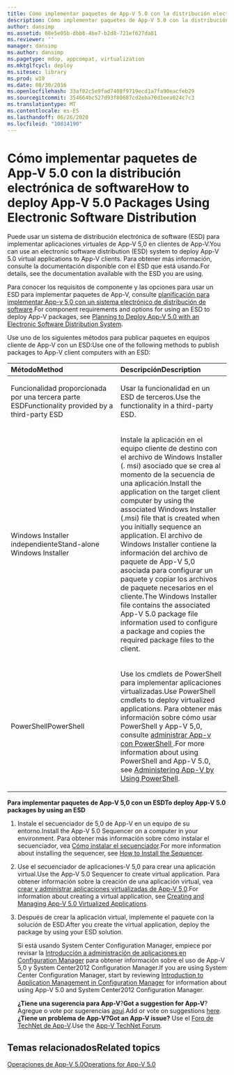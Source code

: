 ```yaml
---
title: Cómo implementar paquetes de App-V 5.0 con la distribución electrónica de software
description: Cómo implementar paquetes de App-V 5.0 con la distribución electrónica de software
author: dansimp
ms.assetid: 08e5e05b-dbb8-4be7-b2d8-721ef627da81
ms.reviewer: ''
manager: dansimp
ms.author: dansimp
ms.pagetype: mdop, appcompat, virtualization
ms.mktglfcycl: deploy
ms.sitesec: library
ms.prod: w10
ms.date: 08/30/2016
ms.openlocfilehash: 33af02c5e9fad7408f9719ecd1a7fa90eacfeb29
ms.sourcegitcommit: 354664bc527d93f80687cd2eba70d1eea024c7c3
ms.translationtype: MT
ms.contentlocale: es-ES
ms.lasthandoff: 06/26/2020
ms.locfileid: "10814190"
---
```

# <span data-ttu-id="27373-103">Cómo implementar paquetes de App-V 5.0 con la distribución electrónica de software</span><span class="sxs-lookup"><span data-stu-id="27373-103">How to deploy App-V 5.0 Packages Using Electronic Software Distribution</span></span>


<span data-ttu-id="27373-104">Puede usar un sistema de distribución electrónica de software (ESD) para implementar aplicaciones virtuales de App-V 5,0 en clientes de App-V.</span><span class="sxs-lookup"><span data-stu-id="27373-104">You can use an electronic software distribution (ESD) system to deploy App-V 5.0 virtual applications to App-V clients.</span></span> <span data-ttu-id="27373-105">Para obtener más información, consulte la documentación disponible con el ESD que está usando.</span><span class="sxs-lookup"><span data-stu-id="27373-105">For details, see the documentation available with the ESD you are using.</span></span>

<span data-ttu-id="27373-106">Para conocer los requisitos de componente y las opciones para usar un ESD para implementar paquetes de App-V, consulte [planificación para implementar App-v 5,0 con un sistema electrónico de distribución de software](planning-to-deploy-app-v-50-with-an-electronic-software-distribution-system.md).</span><span class="sxs-lookup"><span data-stu-id="27373-106">For component requirements and options for using an ESD to deploy App-V packages, see [Planning to Deploy App-V 5.0 with an Electronic Software Distribution System](planning-to-deploy-app-v-50-with-an-electronic-software-distribution-system.md).</span></span>

<span data-ttu-id="27373-107">Use uno de los siguientes métodos para publicar paquetes en equipos cliente de App-V con un ESD:</span><span class="sxs-lookup"><span data-stu-id="27373-107">Use one of the following methods to publish packages to App-V client computers with an ESD:</span></span>

<table>
<colgroup>
<col width="50%" />
<col width="50%" />
</colgroup>
<thead>
<tr class="header">
<th align="left"><span data-ttu-id="27373-108">Método</span><span class="sxs-lookup"><span data-stu-id="27373-108">Method</span></span></th>
<th align="left"><span data-ttu-id="27373-109">Descripción</span><span class="sxs-lookup"><span data-stu-id="27373-109">Description</span></span></th>
</tr>
</thead>
<tbody>
<tr class="odd">
<td align="left"><p><span data-ttu-id="27373-110">Funcionalidad proporcionada por una tercera parte ESD</span><span class="sxs-lookup"><span data-stu-id="27373-110">Functionality provided by a third-party ESD</span></span></p></td>
<td align="left"><p><span data-ttu-id="27373-111">Usar la funcionalidad en un ESD de terceros.</span><span class="sxs-lookup"><span data-stu-id="27373-111">Use the functionality in a third-party ESD.</span></span></p></td>
</tr>
<tr class="even">
<td align="left"><p><span data-ttu-id="27373-112">Windows Installer independiente</span><span class="sxs-lookup"><span data-stu-id="27373-112">Stand-alone Windows Installer</span></span></p></td>
<td align="left"><p><span data-ttu-id="27373-113">Instale la aplicación en el equipo cliente de destino con el archivo de Windows Installer (. msi) asociado que se crea al momento de la secuencia de una aplicación.</span><span class="sxs-lookup"><span data-stu-id="27373-113">Install the application on the target client computer by using the associated Windows Installer (.msi) file that is created when you initially sequence an application.</span></span> <span data-ttu-id="27373-114">El archivo de Windows Installer contiene la información del archivo de paquete de App-V 5,0 asociada para configurar un paquete y copiar los archivos de paquete necesarios en el cliente.</span><span class="sxs-lookup"><span data-stu-id="27373-114">The Windows Installer file contains the associated App-V 5.0 package file information used to configure a package and copies the required package files to the client.</span></span></p></td>
</tr>
<tr class="odd">
<td align="left"><p><span data-ttu-id="27373-115">PowerShell</span><span class="sxs-lookup"><span data-stu-id="27373-115">PowerShell</span></span></p></td>
<td align="left"><p><span data-ttu-id="27373-116">Use los cmdlets de PowerShell para implementar aplicaciones virtualizadas.</span><span class="sxs-lookup"><span data-stu-id="27373-116">Use PowerShell cmdlets to deploy virtualized applications.</span></span> <span data-ttu-id="27373-117">Para obtener más información sobre cómo usar PowerShell y App-V 5,0, consulte <a href="administering-app-v-by-using-powershell.md" data-raw-source="[Administering App-V by Using PowerShell](administering-app-v-by-using-powershell.md)"> administrar App-v con PowerShell </a> .</span><span class="sxs-lookup"><span data-stu-id="27373-117">For more information about using PowerShell and App-V 5.0, see <a href="administering-app-v-by-using-powershell.md" data-raw-source="[Administering App-V by Using PowerShell](administering-app-v-by-using-powershell.md)">Administering App-V by Using PowerShell</a>.</span></span></p></td>
</tr>
</tbody>
</table>

 

**<span data-ttu-id="27373-118">Para implementar paquetes de App-V 5,0 con un ESD</span><span class="sxs-lookup"><span data-stu-id="27373-118">To deploy App-V 5.0 packages by using an ESD</span></span>**

1.  <span data-ttu-id="27373-119">Instale el secuenciador de 5,0 de App-V en un equipo de su entorno.</span><span class="sxs-lookup"><span data-stu-id="27373-119">Install the App-V 5.0 Sequencer on a computer in your environment.</span></span> <span data-ttu-id="27373-120">Para obtener más información sobre cómo instalar el secuenciador, vea [Cómo instalar el secuenciador](how-to-install-the-sequencer-beta-gb18030.md).</span><span class="sxs-lookup"><span data-stu-id="27373-120">For more information about installing the sequencer, see [How to Install the Sequencer](how-to-install-the-sequencer-beta-gb18030.md).</span></span>

2.  <span data-ttu-id="27373-121">Use el secuenciador de aplicaciones-V 5,0 para crear una aplicación virtual.</span><span class="sxs-lookup"><span data-stu-id="27373-121">Use the App-V 5.0 Sequencer to create virtual application.</span></span> <span data-ttu-id="27373-122">Para obtener información sobre la creación de una aplicación virtual, vea [crear y administrar aplicaciones virtualizadas de App-V 5,0](creating-and-managing-app-v-50-virtualized-applications.md).</span><span class="sxs-lookup"><span data-stu-id="27373-122">For information about creating a virtual application, see [Creating and Managing App-V 5.0 Virtualized Applications](creating-and-managing-app-v-50-virtualized-applications.md).</span></span>

3.  <span data-ttu-id="27373-123">Después de crear la aplicación virtual, implemente el paquete con la solución de ESD.</span><span class="sxs-lookup"><span data-stu-id="27373-123">After you create the virtual application, deploy the package by using your ESD solution.</span></span>

    <span data-ttu-id="27373-124">Si está usando System Center Configuration Manager, empiece por revisar la [Introducción a administración de aplicaciones en Configuration Manager](https://go.microsoft.com/fwlink/?LinkId=281816) para obtener información sobre el uso de App-V 5,0 y System Center2012 Configuration Manager.</span><span class="sxs-lookup"><span data-stu-id="27373-124">If you are using System Center Configuration Manager, start by reviewing [Introduction to Application Management in Configuration Manager](https://go.microsoft.com/fwlink/?LinkId=281816) for information about using App-V 5.0 and System Center2012 Configuration Manager.</span></span>

    <span data-ttu-id="27373-125">**¿Tiene una sugerencia para App-V**?</span><span class="sxs-lookup"><span data-stu-id="27373-125">**Got a suggestion for App-V**?</span></span> <span data-ttu-id="27373-126">Agregue o vote por sugerencias [aquí](http://appv.uservoice.com/forums/280448-microsoft-application-virtualization).</span><span class="sxs-lookup"><span data-stu-id="27373-126">Add or vote on suggestions [here](http://appv.uservoice.com/forums/280448-microsoft-application-virtualization).</span></span> **<span data-ttu-id="27373-127">¿Tiene un problema de App-V?</span><span class="sxs-lookup"><span data-stu-id="27373-127">Got an App-V issue?</span></span>** <span data-ttu-id="27373-128">Use el [Foro de TechNet de App-V](https://social.technet.microsoft.com/Forums/home?forum=mdopappv).</span><span class="sxs-lookup"><span data-stu-id="27373-128">Use the [App-V TechNet Forum](https://social.technet.microsoft.com/Forums/home?forum=mdopappv).</span></span>

## <span data-ttu-id="27373-129">Temas relacionados</span><span class="sxs-lookup"><span data-stu-id="27373-129">Related topics</span></span>


[<span data-ttu-id="27373-130">Operaciones de App-V 5.0</span><span class="sxs-lookup"><span data-stu-id="27373-130">Operations for App-V 5.0</span></span>](operations-for-app-v-50.md)

 

 





